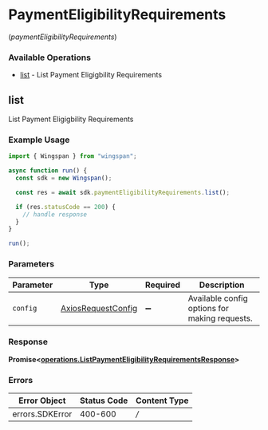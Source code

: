 # PaymentEligibilityRequirements
(*paymentEligibilityRequirements*)

### Available Operations

* [list](#list) - List Payment Eligigbility Requirements

## list

List Payment Eligigbility Requirements

### Example Usage

```typescript
import { Wingspan } from "wingspan";

async function run() {
  const sdk = new Wingspan();

  const res = await sdk.paymentEligibilityRequirements.list();

  if (res.statusCode == 200) {
    // handle response
  }
}

run();
```

### Parameters

| Parameter                                                    | Type                                                         | Required                                                     | Description                                                  |
| ------------------------------------------------------------ | ------------------------------------------------------------ | ------------------------------------------------------------ | ------------------------------------------------------------ |
| `config`                                                     | [AxiosRequestConfig](https://axios-http.com/docs/req_config) | :heavy_minus_sign:                                           | Available config options for making requests.                |


### Response

**Promise<[operations.ListPaymentEligibilityRequirementsResponse](../../sdk/models/operations/listpaymenteligibilityrequirementsresponse.md)>**
### Errors

| Error Object    | Status Code     | Content Type    |
| --------------- | --------------- | --------------- |
| errors.SDKError | 400-600         | */*             |
